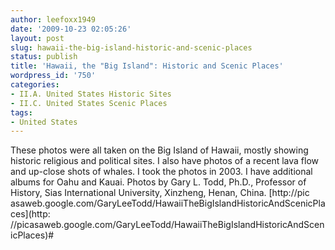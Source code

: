 ```yaml
---
author: leefoxx1949
date: '2009-10-23 02:05:26'
layout: post
slug: hawaii-the-big-island-historic-and-scenic-places
status: publish
title: 'Hawaii, the "Big Island": Historic and Scenic Places'
wordpress_id: '750'
categories:
- II.A. United States Historic Sites
- II.C. United States Scenic Places
tags:
- United States
---
```


These photos were all taken on the Big Island of Hawaii, mostly showing
historic religious and political sites. I also have photos of a recent lava
flow and up-close shots of whales. I took the photos in 2003. I have
additional albums for Oahu and Kauai. Photos by Gary L. Todd, Ph.D., Professor
of History, Sias International University, Xinzheng, Henan, China. [http://pic
asaweb.google.com/GaryLeeTodd/HawaiiTheBigIslandHistoricAndScenicPlaces](http:
//picasaweb.google.com/GaryLeeTodd/HawaiiTheBigIslandHistoricAndScenicPlaces)#

